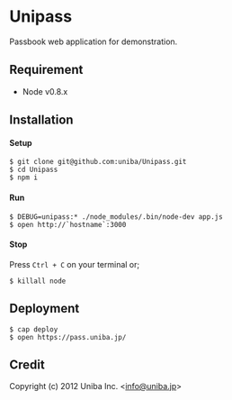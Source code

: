 
# Unipass

Passbook web application for demonstration.

## Requirement

* Node v0.8.x

## Installation

#### Setup

    $ git clone git@github.com:uniba/Unipass.git
    $ cd Unipass
    $ npm i

#### Run

    $ DEBUG=unipass:* ./node_modules/.bin/node-dev app.js
    $ open http://`hostname`:3000

#### Stop

Press `Ctrl + C` on your terminal or;

    $ killall node
    
## Deployment

    $ cap deploy
    $ open https://pass.uniba.jp/

## Credit

Copyright (c) 2012 Uniba Inc. &lt;info@uniba.jp&gt;